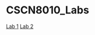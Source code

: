 # CSCN8010_Labs

[Lab 1](https://69Anish69.github.io/CSCN8010_Labs/Lab_1.html)
[Lab 2](https://69Anish69.github.io/CSCN8010_Labs/Lab_2.html)

